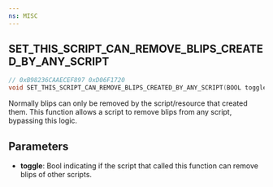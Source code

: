 ```yaml
---
ns: MISC
---
```

## SET_THIS_SCRIPT_CAN_REMOVE_BLIPS_CREATED_BY_ANY_SCRIPT

```c
// 0xB98236CAAECEF897 0xD06F1720
void SET_THIS_SCRIPT_CAN_REMOVE_BLIPS_CREATED_BY_ANY_SCRIPT(BOOL toggle);
```

Normally blips can only be removed by the script/resource that created them. This function allows a script to remove blips from any script, bypassing this logic.

## Parameters
* **toggle**: Bool indicating if the script that called this function can remove blips of other scripts.

